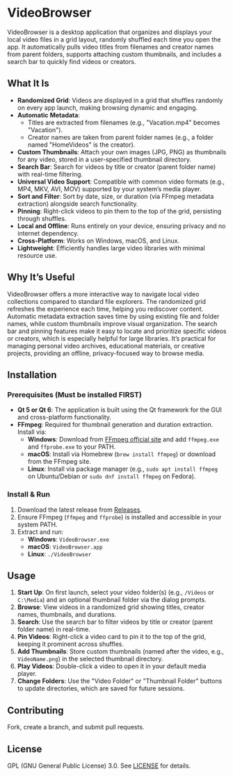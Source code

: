# VideoBrowser

VideoBrowser is a desktop application that organizes and displays your local video files in a grid layout, randomly shuffled each time you open the app. It automatically pulls video titles from filenames and creator names from parent folders, supports attaching custom thumbnails, and includes a search bar to quickly find videos or creators.

## What It Is

- **Randomized Grid**: Videos are displayed in a grid that shuffles randomly on every app launch, making browsing dynamic and engaging.
- **Automatic Metadata**: 
  - Titles are extracted from filenames (e.g., "Vacation.mp4" becomes "Vacation").
  - Creator names are taken from parent folder names (e.g., a folder named "HomeVideos" is the creator).
- **Custom Thumbnails**: Attach your own images (JPG, PNG) as thumbnails for any video, stored in a user-specified thumbnail directory.
- **Search Bar**: Search for videos by title or creator (parent folder name) with real-time filtering.
- **Universal Video Support**: Compatible with common video formats (e.g., MP4, MKV, AVI, MOV) supported by your system’s media player.
- **Sort and Filter**: Sort by date, size, or duration (via FFmpeg metadata extraction) alongside search functionality.
- **Pinning**: Right-click videos to pin them to the top of the grid, persisting through shuffles.
- **Local and Offline**: Runs entirely on your device, ensuring privacy and no internet dependency.
- **Cross-Platform**: Works on Windows, macOS, and Linux.
- **Lightweight**: Efficiently handles large video libraries with minimal resource use.

## Why It’s Useful

VideoBrowser offers a more interactive way to navigate local video collections compared to standard file explorers. The randomized grid refreshes the experience each time, helping you rediscover content. Automatic metadata extraction saves time by using existing file and folder names, while custom thumbnails improve visual organization. The search bar and pinning features make it easy to locate and prioritize specific videos or creators, which is especially helpful for large libraries. It’s practical for managing personal video archives, educational materials, or creative projects, providing an offline, privacy-focused way to browse media.

## Installation

### Prerequisites (Must be installed FIRST)
- **Qt 5 or Qt 6**: The application is built using the Qt framework for the GUI and cross-platform functionality.
- **FFmpeg**: Required for thumbnail generation and duration extraction. Install via:
  - **Windows**: Download from [FFmpeg official site](https://ffmpeg.org/download.html) and add `ffmpeg.exe` and `ffprobe.exe` to your PATH.
  - **macOS**: Install via Homebrew (`brew install ffmpeg`) or download from the FFmpeg site.
  - **Linux**: Install via package manager (e.g., `sudo apt install ffmpeg` on Ubuntu/Debian or `sudo dnf install ffmpeg` on Fedora).

### Install & Run
1. Download the latest release from [Releases](https://github.com/yourusername/VideoBrowser/releases).
2. Ensure FFmpeg (`ffmpeg` and `ffprobe`) is installed and accessible in your system PATH.
3. Extract and run:
   - **Windows**: `VideoBrowser.exe`
   - **macOS**: `VideoBrowser.app`
   - **Linux**: `./VideoBrowser`

## Usage

1. **Start Up**: On first launch, select your video folder(s) (e.g., `/Videos` or `C:\Media`) and an optional thumbnail folder via the dialog prompts.
2. **Browse**: View videos in a randomized grid showing titles, creator names, thumbnails, and durations.
3. **Search**: Use the search bar to filter videos by title or creator (parent folder name) in real-time.
4. **Pin Videos**: Right-click a video card to pin it to the top of the grid, keeping it prominent across shuffles.
5. **Add Thumbnails**: Store custom thumbnails (named after the video, e.g., `VideoName.png`) in the selected thumbnail directory.
6. **Play Videos**: Double-click a video to open it in your default media player.
7. **Change Folders**: Use the "Video Folder" or "Thumbnail Folder" buttons to update directories, which are saved for future sessions.

## Contributing

Fork, create a branch, and submit pull requests.

## License

GPL (GNU General Public License) 3.0. See [LICENSE](LICENSE) for details.
